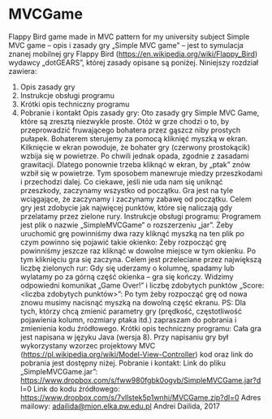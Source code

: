 # MVCGame
Flappy Bird game made in MVC pattern for my university subject
Simple MVC game – opis i zasady gry
„Simple MVC game” – jest to symulacja znanej mobilnej gry Flappy Bird
(https://en.wikipedia.org/wiki/Flappy_Bird) wydawcy „dotGEARS”, której
zasady opisane są poniżej.
Niniejszy rozdział zawiera:
1) Opis zasady gry
2) Instrukcje obsługi programu
3) Krótki opis techniczny programu
4) Pobranie i kontakt
Opis zasady gry:
Oto zasady gry Simple MVC Game, które są zresztą niezwykle proste. Otóż
w grze chodzi o to, by przeprowadzić fruwającego bohatera przez gąszcz
niby prostych pułapek.
Bohaterem sterujemy za pomocą kliknięć myszką w ekran. Kilknięcie w
ekran powoduje, że bohater gry (czerwony prostokącik) wzbija się w
powietrze. Po chwili jednak opada, zgodnie z zasadami grawitacji. Dlatego
ponownie trzeba kliknąć w ekran, by „ptak” znów wzbił się w powietrze.
Tym sposobem manewruje miedzy przeszkodami i przechodzi dalej.
Co ciekawe, jeśli nie uda nam się uniknąć przeszkody, zaczynamy wszystko
od początku. Gra jest na tyle wciągające, że zaczynamy i zaczynamy zabawę
od początku. Celem gry jest zdobycie jak najwięcej punktów, które się
naliczają gdy przelatamy przez zielone rury.
Instrukcje obsługi programu:
Programem jest plik o nazwie „SimpleMVCGame” o rozszerzeniu „jar”.
Żeby uruchomić grę powinniśmy dwa razy kliknąć myszką na ten plik
po czym powinno się pojawić takie okienko:
Żeby rozpocząć grę powinniśmy jeszcze raz kliknąć w dowolne miejsce
w tym okienku. Po tym kliknięciu gra się zaczyna. Celem jest
przeleciane przez największą liczbę zielonych rur:
Gdy się uderzamy o kolumnę, spadamy lub wylatamy po za górną część
okienka – gra się kończy. Widzimy odpowiedni komunikat „Game
Over!” i liczbę zdobytych punktów „Score: <liczba zdobytych
punktów>”:
Po tym żeby rozpocząć grę od nowa znowu musimy nacisnąć myszką na
dowolną część ekranu.
PS:
Dla tych, którzy chcą zmienić parametry gry (prędkość, częstotliwość
pojawienia kolumn, rozmiary ptaka itd.) zapraszam do pobrania i
zmienienia kodu źródłowego.
Krótki opis techniczny programu:
Cała gra jest napisana w języku Java (wersja 8). Przy napisaniu gry był
wykorzystany wzorzec projektowy MVC
(https://pl.wikipedia.org/wiki/Model-View-Controller) kod oraz link do
pobrania jest dostępny niżej.
Pobranie i kontakt:
Link do pliku „SimpleMVCGame.jar”:
https://www.dropbox.com/s/fww980fgbk0ogvb/SimpleMVCGame.jar?d
l=0
Link do kodu źródłowego:
https://www.dropbox.com/s/7vllstek5p1wnhi/MVCGame.zip?dl=0
Adres mailowy: adailida@mion.elka.pw.edu.pl
Andrei Dailida, 2017
